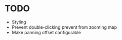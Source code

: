 TODO
====
 - Styling
 - Prevent double-clicking prevent from zooming map 
 - Make panning offset configurable